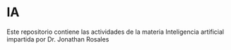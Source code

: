 # IA

Este repositorio contiene las actividades de la materia Inteligencia artificial impartida por Dr. Jonathan Rosales
